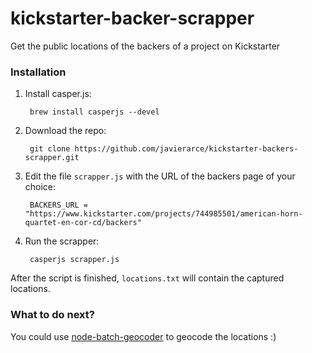 kickstarter-backer-scrapper
============================

Get the public locations of the backers of a project on Kickstarter

### Installation

1. Install casper.js:

        brew install casperjs --devel
    
2. Download the repo:
    
        git clone https://github.com/javierarce/kickstarter-backers-scrapper.git

3. Edit the file ```scrapper.js``` with the URL of the backers page of your choice:

        BACKERS_URL = "https://www.kickstarter.com/projects/744985501/american-horn-quartet-en-cor-cd/backers"

4. Run the scrapper:

        casperjs scrapper.js
    
After the script is finished, ```locations.txt``` will contain the captured locations.

### What to do next?

You could use [node-batch-geocoder](https://github.com/javierarce/node-batch-geocoder) to geocode the locations :)
